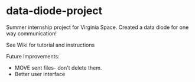 # data-diode-project
Summer internship project for Virginia Space. Created a data diode for one way communication!

See Wiki for tutorial and instructions

Future Improvements:
* MOVE sent files- don't delete them. 
* Better user interface

